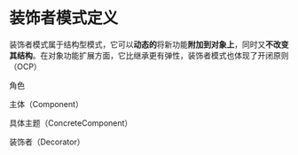 # 装饰者模式定义

装饰者模式属于结构型模式，它可以**动态的**将新功能**附加到对象上**，同时又**不改变其结构**。在对象功能扩展方面，它比继承更有弹性，装饰者模式也体现了开闭原则（OCP）

角色

主体（Component）

具体主题（ConcreteComponent）

装饰者（Decorator）
